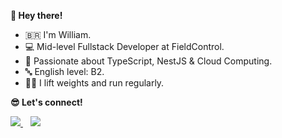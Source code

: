 [linkedin-url]: https://linkedin.com/in/william-augusto  
[outlook-url]: mailto:william.santos315@outlook.com  

[linkedin-shield]: https://img.shields.io/badge/LinkedIn-0077B5?style=for-the-badge&logo=linkedin&logoColor=white  
[microsoft-shield]: https://img.shields.io/badge/Microsoft_Outlook-0078D4?style=for-the-badge&logo=microsoft-outlook&logoColor=white  

**👋 Hey there!**  

- 🇧🇷 I'm William.  
- 💻 Mid-level Fullstack Developer at FieldControl.  
- 💙 Passionate about TypeScript, NestJS & Cloud Computing.  
- 🔤 English level: B2.  
- 🏋️‍♂️ I lift weights and run regularly.  

**😎 Let's connect!**

<p>
  <a target="_blank" rel="noopener noreferrer" href="https://linkedin.com/in/william-augusto">
    <img src="https://img.shields.io/badge/LinkedIn-038aff?style=for-the-badge&logo=linkedin&logoColor=white" />
  </a>
  &nbsp;&nbsp;

  <a href="mailto:william.santos315@outlook.com">
    <img src="https://img.shields.io/badge/Microsoft_Outlook-038aff?style=for-the-badge&logo=microsoft-outlook&logoColor=white" />
  </a>
</p>
